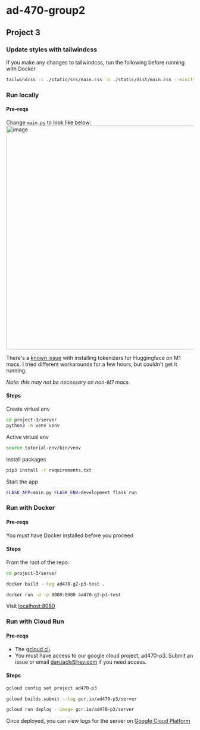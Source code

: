 # ad-470-group2

## Project 3

### Update styles with tailwindcss

If you make any changes to tailwindcss, run the following before running with Docker

```bash
tailwindcss -i ./static/src/main.css -o ./static/dist/main.css --minify
```

### Run locally

#### Pre-reqs
Change `main.py` to look like below:  
<img width="600" alt="image" src="https://user-images.githubusercontent.com/30481844/170155980-273a8df2-a09f-4831-ab92-3cb6aa50048a.png">

There's a [known issue](https://github.com/actions/runner/issues/805) with installing tokenizers for Huggingface on M1 macs. I tried different workarounds for a few hours, but couldn't get it running.

_Note: this may not be necessary on non-M1 macs._

#### Steps

Create virtual env
```bash
cd project-3/server
python3 -m venv venv
```

Active virtual env
```bash
source tutorial-env/bin/venv
```

Install packages
```bash
pip3 install -r requirements.txt
```

Start the app
```bash
FLASK_APP=main.py FLASK_ENV=development flask run
```

### Run with Docker

#### Pre-reqs

You must have Docker installed before you proceed

#### Steps

From the root of the repo:

```bash
cd project-3/server
```

```bash
docker build --tag ad470-g2-p3-test .
```

```bash
docker run -d -p 8080:8080 ad470-g2-p3-test
```

Visit [localhost:8080](localhost:8080)

### Run with Cloud Run

#### Pre-reqs

* The [gcloud cli](https://cloud.google.com/sdk/docs/install).
* You must have access to our google cloud project, ad470-p3. Submit an issue or email dan.jack@hey.com if you need access.

#### Steps

```bash
gcloud config set project ad470-p3
```

```bash
gcloud builds submit --tag gcr.io/ad470-p3/server
```

```bash
gcloud run deploy --image gcr.io/ad470-p3/server
```

Once deployed, you can view logs for the server on [Google Cloud Platform](https://console.cloud.google.com/run/detail/us-central1/server/logs?project=ad470-p3)
